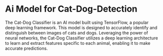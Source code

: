 # Ai Model for Cat-Dog-Detection

The Cat-Dog Classifier is an AI model built using TensorFlow, a popular deep learning framework. This model is designed to accurately identify and distinguish between images of cats and dogs. Leveraging the power of neural networks, the Cat-Dog Classifier utilizes a deep learning architecture to learn and extract features specific to each animal, enabling it to make accurate predictions.
